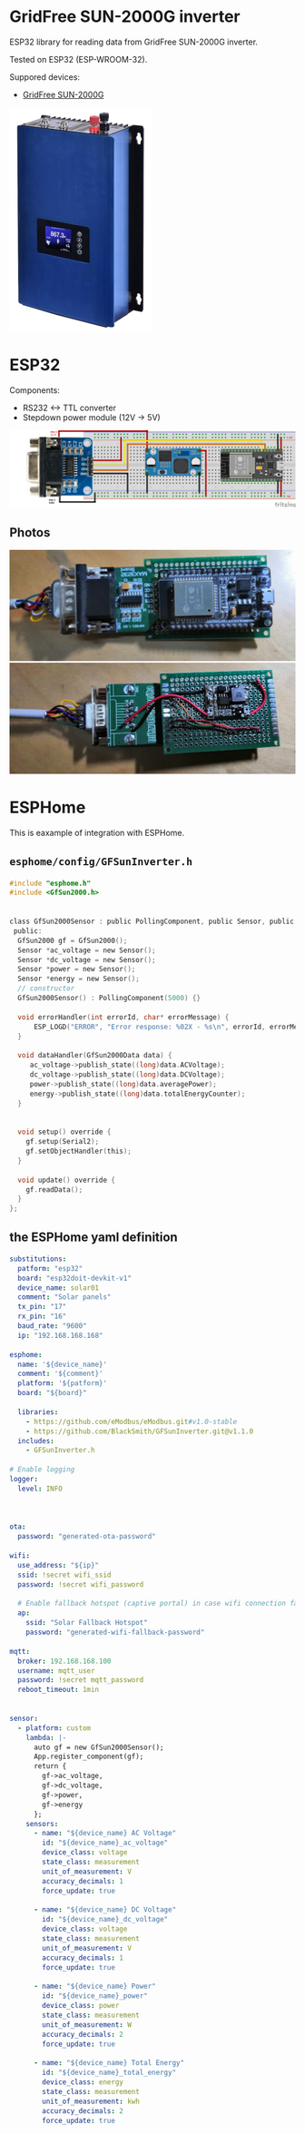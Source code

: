 # GridFree SUN-2000G inverter
ESP32 library for reading data from GridFree SUN-2000G inverter.

Tested on ESP32 (ESP-WROOM-32).

Suppored devices:
* [GridFree SUN-2000G](https://shop.gwl.eu/GridFree-Inverters/GridFree-AC-Inverter-with-limiter-2kW-SUN-2000G-45-90V.html)


![GridFree SUN-2000G](img/GF2000.png)

# ESP32
Components:
- RS232 <-> TTL converter
- Stepdown power module (12V -> 5V)

![GridFree SUN-2000G](img/schema.png)


## Photos
![photo2 ](img/img2.jpg)
![photo 1](img/img1.jpg)



# ESPHome
This is eaxample of integration with ESPHome.

## `esphome/config/GFSunInverter.h`
```c
#include "esphome.h"
#include <GfSun2000.h>


class GfSun2000Sensor : public PollingComponent, public Sensor, public GfSun2000Callback {
 public:
  GfSun2000 gf = GfSun2000();
  Sensor *ac_voltage = new Sensor();
  Sensor *dc_voltage = new Sensor();
  Sensor *power = new Sensor();
  Sensor *energy = new Sensor();
  // constructor
  GfSun2000Sensor() : PollingComponent(5000) {}

  void errorHandler(int errorId, char* errorMessage) {
      ESP_LOGD("ERROR", "Error response: %02X - %s\n", errorId, errorMessage);
  }

  void dataHandler(GfSun2000Data data) {             
     ac_voltage->publish_state((long)data.ACVoltage);
     dc_voltage->publish_state((long)data.DCVoltage);
     power->publish_state((long)data.averagePower);       
     energy->publish_state((long)data.totalEnergyCounter);
  }


  void setup() override {
    gf.setup(Serial2);
    gf.setObjectHandler(this);
  }

  void update() override {
    gf.readData();    
  }
};


```

## the ESPHome yaml definition

```yaml
substitutions:
  patform: "esp32"
  board: "esp32doit-devkit-v1"
  device_name: solar01
  comment: "Solar panels"
  tx_pin: "17"
  rx_pin: "16"
  baud_rate: "9600"
  ip: "192.168.168.168"

esphome:
  name: '${device_name}' 
  comment: '${comment}'  
  platform: '${patform}'
  board: "${board}"

  libraries:
    - https://github.com/eModbus/eModbus.git#v1.0-stable
    - https://github.com/BlackSmith/GFSunInverter.git@v1.1.0
  includes:
    - GFSunInverter.h

# Enable logging
logger:
  level: INFO



ota:
  password: "generated-ota-password"

wifi:
  use_address: "${ip}"
  ssid: !secret wifi_ssid
  password: !secret wifi_password

  # Enable fallback hotspot (captive portal) in case wifi connection fails
  ap:
    ssid: "Solar Fallback Hotspot"
    password: "generated-wifi-fallback-password"

mqtt:
  broker: 192.168.168.100
  username: mqtt_user
  password: !secret mqtt_password
  reboot_timeout: 1min


sensor:
  - platform: custom
    lambda: |-
      auto gf = new GfSun2000Sensor();      
      App.register_component(gf);
      return {
        gf->ac_voltage, 
        gf->dc_voltage, 
        gf->power,
        gf->energy        
      };
    sensors:
      - name: "${device_name} AC Voltage"
        id: "${device_name}_ac_voltage"       
        device_class: voltage
        state_class: measurement
        unit_of_measurement: V
        accuracy_decimals: 1
        force_update: true
        
      - name: "${device_name} DC Voltage"
        id: "${device_name}_dc_voltage"
        device_class: voltage
        state_class: measurement
        unit_of_measurement: V
        accuracy_decimals: 1
        force_update: true

      - name: "${device_name} Power"
        id: "${device_name}_power"
        device_class: power
        state_class: measurement
        unit_of_measurement: W
        accuracy_decimals: 2
        force_update: true

      - name: "${device_name} Total Energy"
        id: "${device_name}_total_energy"        
        device_class: energy
        state_class: measurement
        unit_of_measurement: kwh
        accuracy_decimals: 2
        force_update: true
```